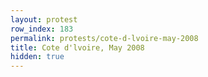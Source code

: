 ```yaml
---
layout: protest
row_index: 183
permalink: protests/cote-d-lvoire-may-2008
title: Cote d'lvoire, May 2008
hidden: true
---
```

